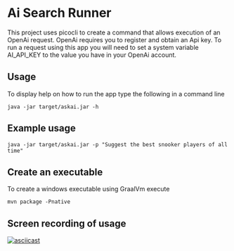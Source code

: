 # Ai Search Runner

This project uses picocli to create a command that allows execution of an OpenAi request. 
OpenAi requires you to register and obtain an Api key. To run a request using this app you will need to set a system variable AI_API_KEY to the value
you have in your OpenAi account.

## Usage
To display help on how to run the app type the following in a command line

```shell
java -jar target/askai.jar -h 
```

## Example usage 
```shell 
java -jar target/askai.jar -p "Suggest the best snooker players of all time"
```
## Create an executable
To create a windows executable using GraalVm execute

```shell
mvn package -Pnative
```

## Screen recording of usage

[![asciicast](https://asciinema.org/a/551799.svg)](https://asciinema.org/a/551799)
